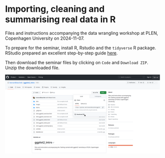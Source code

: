 # Importing, cleaning and summarising real data in R
Files and instructions accompanying the data wrangling workshop at PLEN, Copenhagen University on 2024-11-07.

To prepare for the seminar, install R, Rstudio and the `tidyverse` R package.
RStudio prepared an excellent step-by-step guide [here](https://rstudio-education.github.io/hopr/starting.html).

Then download the seminar files by clicking on `Code` and `Download ZIP`. 
Unzip the downloaded file.

![*Screenshot showing how to download the seminar files.*](images/download.png)
